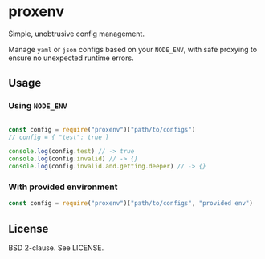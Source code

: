 # proxenv

Simple, unobtrusive config management.

Manage `yaml` or `json` configs based on your `NODE_ENV`, with safe proxying
to ensure no unexpected runtime errors.

## Usage

### Using `NODE_ENV`

```javascript

const config = require("proxenv")("path/to/configs")
// config = { "test": true }

console.log(config.test) // -> true
console.log(config.invalid) // -> {}
console.log(config.invalid.and.getting.deeper) // -> {}
```

### With provided environment

```javascript
const config = require("proxenv")("path/to/configs", "provided env")
```

## License

BSD 2-clause. See LICENSE.
